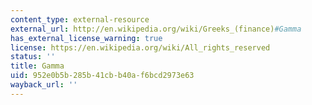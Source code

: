 ```yaml
---
content_type: external-resource
external_url: http://en.wikipedia.org/wiki/Greeks_(finance)#Gamma
has_external_license_warning: true
license: https://en.wikipedia.org/wiki/All_rights_reserved
status: ''
title: Gamma
uid: 952e0b5b-285b-41cb-b40a-f6bcd2973e63
wayback_url: ''
---
```

